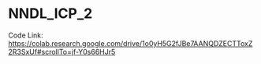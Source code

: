 # NNDL_ICP_2
Code Link: https://colab.research.google.com/drive/1o0yH5G2fJBe7AANQDZECTToxZ2R3SxUf#scrollTo=jf-Y0s66HJr5
